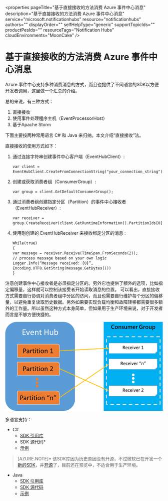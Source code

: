 <properties 
	pageTitle="基于直接接收的方法消费 Azure 事件中心消息" 
	description="基于直接接收的方法消费 Azure 事件中心消息" 
	service="microsoft.notificationhubs"
	resource="notificationhubs"
	authors=""
	displayOrder=""
	selfHelpType="generic"
    supportTopicIds=""
    productPesIds=""
    resourceTags="Notification Hubs"​
    cloudEnvironments="MoonCake" 
/>
<tags 
	ms.service="notification-hubs-aog"
	ms.date="" 
	wacn.date="1/12/2016"
/>
# 基于直接接收的方法消费 Azure 事件中心消息

Azure 事件中心支持多种消费消息的方式，而且也提供了不同语言的SDK以方便开发者调用，这里做一个汇总的介绍。

总的来说，有三种方式：

1.	直接接收
2.	使用事件处理程序主机（EventProcessorHost）
3.	基于Apache Storm

下面主要按两种常用语言 C# 和 Java 来归纳。本文介绍“直接接收”法。

直接接收的使用方式如下：

1.	通过连接字符串创建事件中心客户端（EventHubClient）:

		var client = EventHubClient.CreateFromConnectionString("your_connection_string");

2.	创建或获取消费者组（ConsumerGroup）:

		var group = client.GetDefaultConsumerGroup();

3.	通过消费者组创建指定分区（Partition）的事件中心接收者（EventHubReceiver）:

		var receiver = group.CreateReceiver(client.GetRuntimeInformation().PartitionIds[0]);

4.	使用刚创建的 EventHubReceiver 来接收绑定分区的消息 :

		While(true)
		{
		var message = receiver.Receive(TimeSpan.FromSeconds(2));
		// process message based on your own logic
		Logger.Info(“Message received: {0}”, Encoding.UTF8.GetString(message.GetBytes()))
		}

注意创建事件中心接收者是必须指定分区的。另外它也提供了额外的选项，比如指定偏移量，这样就可以控制该接受者开始读取消息的位置。
可以看出，直接接收方式需要自行协调对消费者组中分区的访问，而且也需要自行维护每个分区的偏移量，以避免重复读取历史数据。另外如果要实现负载均衡和故障转移都需要很多额外的工作量。所以虽然这种方式本身简单，但如果用于生产环境来说，对于开发者而言是不够方便快捷的。
 
![flow](./media/aog-notification-hubs-direct-consume-message/flow.png)

多语言支持：

*	C#
	*	[SDK 引用库](https://www.nuget.org/packages/WindowsAzure.ServiceBus/)
	*	SDK 源代码*
	*	[示例](https://github.com/allenhula/azure-china-get-started/tree/master/EventHub/CSharp/EventHubDirectDemo)

>[AZURE.NOTE]* 该SDK库因为历史原因没有开源，不过微软已在开发一个[新的SDK](https://github.com/azure/azure-event-hubs-dotnet)，并[开源](https://blogs.msdn.microsoft.com/eventhubs/2016/10/13/event-hubs-and-net-standard/)了，目前还在预览中，不适合用于生产环境。

*	Java 
	*	[SDK 引用库](https://mvnrepository.com/artifact/com.microsoft.azure/azure-eventhubs)
	*	[SDK 源代码](https://github.com/Azure/azure-event-hubs-java/tree/master/azure-eventhubs)
	*	[示例](https://github.com/allenhula/azure-china-get-started/tree/master/EventHub/Java/eventhub-direct)

